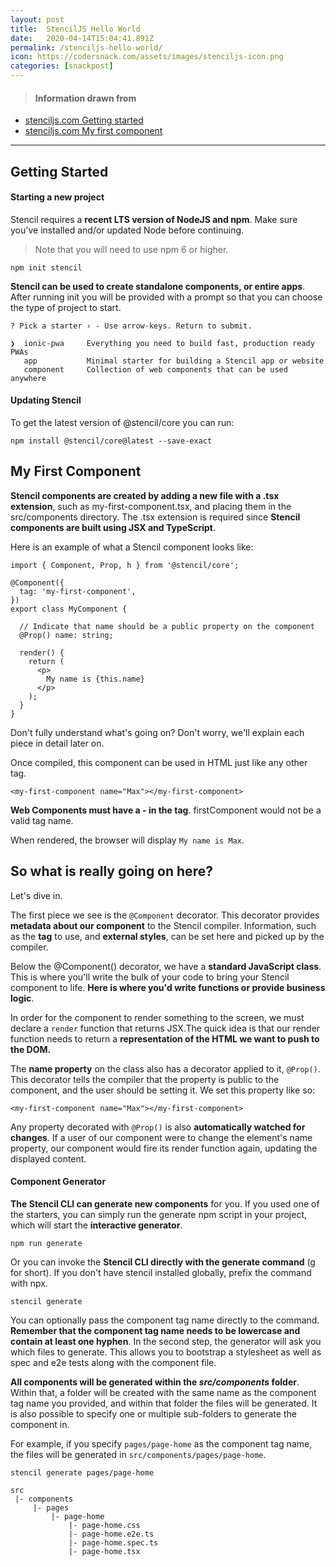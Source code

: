 ```yaml
---
layout: post
title:  StencilJS Hello World
date:   2020-04-14T15:04:41.891Z
permalink: /stenciljs-hello-world/
icon: https://codersnack.com/assets/images/stenciljs-icon.png
categories: [snackpost]
---
```


> #### Information drawn from

- [stenciljs.com Getting started](https://stenciljs.com/docs/getting-started)
- [stenciljs.com My first component](https://stenciljs.com/docs/my-first-component)

-------------

## Getting Started

#### Starting a new project
Stencil requires a **recent LTS version of NodeJS and npm**. Make sure you've installed and/or updated Node before continuing.

> Note that you will need to use npm 6 or higher.

```
npm init stencil
``` 

**Stencil can be used to create standalone components, or entire apps**. After running init you will be provided with a prompt so that you can choose the type of project to start.

```
? Pick a starter › - Use arrow-keys. Return to submit.

❯  ionic-pwa     Everything you need to build fast, production ready PWAs
   app           Minimal starter for building a Stencil app or website
   component     Collection of web components that can be used anywhere
```
#### Updating Stencil
To get the latest version of @stencil/core you can run:

```
npm install @stencil/core@latest --save-exact
```

## My First Component
**Stencil components are created by adding a new file with a .tsx extension**, such as my-first-component.tsx, and placing them in the src/components directory. The .tsx extension is required since **Stencil components are built using JSX and TypeScript**.

Here is an example of what a Stencil component looks like:

```
import { Component, Prop, h } from '@stencil/core';

@Component({
  tag: 'my-first-component',
})
export class MyComponent {

  // Indicate that name should be a public property on the component
  @Prop() name: string;

  render() {
    return (
      <p>
        My name is {this.name}
      </p>
    );
  }
}
```
Don't fully understand what's going on? Don't worry, we'll explain each piece in detail later on.

Once compiled, this component can be used in HTML just like any other tag.

```
<my-first-component name="Max"></my-first-component>
```
**Web Components must have a - in the tag**. firstComponent would not be a valid tag name.

When rendered, the browser will display ```My name is Max```.

## So what is really going on here?
Let's dive in.

The first piece we see is the ```@Component``` decorator. This decorator provides **metadata about our component** to the Stencil compiler. Information, such as the **tag** to use, and **external styles**, can be set here and picked up by the compiler.

Below the @Component() decorator, we have a **standard JavaScript class**. This is where you'll write the bulk of your code to bring your Stencil component to life. **Here is where you'd write functions or provide business logic**.

In order for the component to render something to the screen, we must declare a ```render``` function that returns JSX.The quick idea is that our render function needs to return a **representation of the HTML we want to push to the DOM.**

The **name property** on the class also has a decorator applied to it, ```@Prop()```. This decorator tells the compiler that the property is public to the component, and the user should be setting it. We set this property like so:

```
<my-first-component name="Max"></my-first-component>
```
Any property decorated with ```@Prop()``` is also **automatically watched for changes**. If a user of our component were to change the element's name property, our component would fire its render function again, updating the displayed content.

#### Component Generator
**The Stencil CLI can generate new components** for you. If you used one of the starters, you can simply run the generate npm script in your project, which will start the **interactive generator**.

```
npm run generate
```
Or you can invoke the **Stencil CLI directly with the generate command** (g for short). If you don't have stencil installed globally, prefix the command with npx.

```
stencil generate
```
You can optionally pass the component tag name directly to the command. **Remember that the component tag name needs to be lowercase and contain at least one hyphen**. In the second step, the generator will ask you which files to generate. This allows you to bootstrap a stylesheet as well as spec and e2e tests along with the component file.

**All components will be generated within the *src/components* folder**. Within that, a folder will be created with the same name as the component tag name you provided, and within that folder the files will be generated. It is also possible to specify one or multiple sub-folders to generate the component in.

For example, if you specify ```pages/page-home``` as the component tag name, the files will be generated in ```src/components/pages/page-home```.

```
stencil generate pages/page-home
```
```
src
 |- components
     |- pages
         |- page-home
             |- page-home.css
             |- page-home.e2e.ts
             |- page-home.spec.ts
             |- page-home.tsx
```

